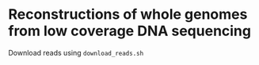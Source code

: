 # Reconstructions of whole genomes from low coverage DNA sequencing

Download reads using `download_reads.sh`
